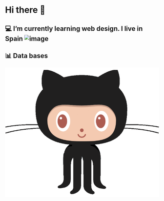 # Hi there 👋

##   💻 I’m currently learning web design. I live in Spain ![image](https://github.com/RML-web/htdocs/assets/164497071/4198c039-4943-4cae-abe0-3f67ed938e6e)


##   📊 Data bases 

![This is an alt text.](https://raw.githubusercontent.com/ramonaml/ramonaml/main/cat.gif )


